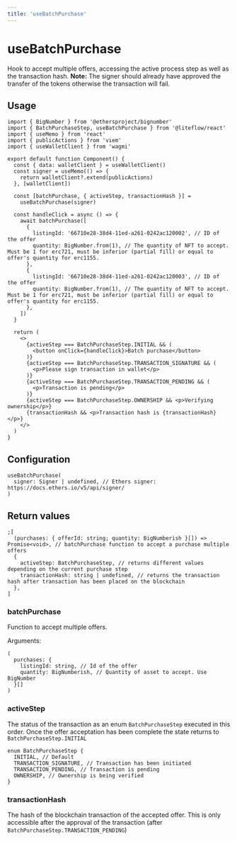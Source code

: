 ```yaml
---
title: 'useBatchPurchase'
---
```


# useBatchPurchase

Hook to accept multiple offers, accessing the active process step as well as the transaction hash.
**Note:** The signer should already have approved the transfer of the tokens otherwise the transaction will fail.

## Usage

```tsx
import { BigNumber } from '@ethersproject/bignumber'
import { BatchPurchaseStep, useBatchPurchase } from '@liteflow/react'
import { useMemo } from 'react'
import { publicActions } from 'viem'
import { useWalletClient } from 'wagmi'

export default function Component() {
  const { data: walletClient } = useWalletClient()
  const signer = useMemo(() => {
    return walletClient?.extend(publicActions)
  }, [walletClient])

  const [batchPurchase, { activeStep, transactionHash }] =
    useBatchPurchase(signer)

  const handleClick = async () => {
    await batchPurchase([
      {
        listingId: '66710e28-38d4-11ed-a261-0242ac120002', // ID of the offer
        quantity: BigNumber.from(1), // The quantity of NFT to accept. Must be 1 for erc721, must be inferior (partial fill) or equal to offer's quantity for erc1155.
      },
      {
        listingId: '66710e28-38d4-11ed-a261-0242ac120003', // ID of the offer
        quantity: BigNumber.from(1), // The quantity of NFT to accept. Must be 1 for erc721, must be inferior (partial fill) or equal to offer's quantity for erc1155.
      },
    ])
  }

  return (
    <>
      {activeStep === BatchPurchaseStep.INITIAL && (
        <button onClick={handleClick}>Batch purchase</button>
      )}
      {activeStep === BatchPurchaseStep.TRANSACTION_SIGNATURE && (
        <p>Please sign transaction in wallet</p>
      )}
      {activeStep === BatchPurchaseStep.TRANSACTION_PENDING && (
        <p>Transaction is pending</p>
      )}
      {activeStep === BatchPurchaseStep.OWNERSHIP && <p>Verifying ownership</p>}
      {transactionHash && <p>Transaction hash is {transactionHash}</p>}
    </>
  )
}
```

## Configuration

```tsx
useBatchPurchase(
  signer: Signer | undefined, // Ethers signer: https://docs.ethers.io/v5/api/signer/
)
```

## Return values

```tsx
;[
  (purchases: { offerId: string; quantity: BigNumberish }[]) => Promise<void>, // batchPurchase function to accept a purchase multiple offers
  {
    activeStep: BatchPurchaseStep, // returns different values depending on the current purchase step
    transactionHash: string | undefined, // returns the transaction hash after transaction has been placed on the blockchain
  },
]
```

### batchPurchase

Function to accept multiple offers.

Arguments:

```tsx
(
  purchases: {
    listingId: string, // Id of the offer
    quantity: BigNumberish, // Quantity of asset to accept. Use BigNumber
  }[]
)
```

### activeStep

The status of the transaction as an enum `BatchPurchaseStep` executed in this order. Once the offer acceptation has been complete the state returns to `BatchPurchaseStep.INITIAL`

```tsx
enum BatchPurchaseStep {
  INITIAL, // Default
  TRANSACTION_SIGNATURE, // Transaction has been initiated
  TRANSACTION_PENDING, // Transaction is pending
  OWNERSHIP, // Ownership is being verified
}
```

### transactionHash

The hash of the blockchain transaction of the accepted offer. This is only accessible after the approval of the transaction (after `BatchPurchaseStep.TRANSACTION_PENDING`)
